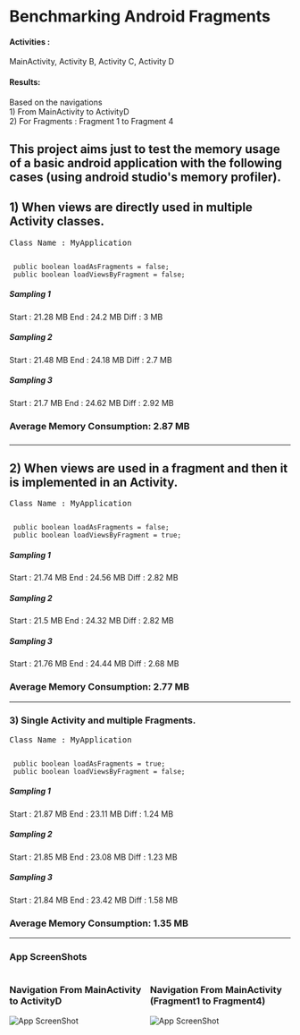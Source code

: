 # Benchmarking Android Fragments

<h4>Activities :</h4> MainActivity, Activity B, Activity C, Activity D
<h4>Results:</h4><p>Based on the navigations<br/>1) From MainActivity to ActivityD <br/>2) For Fragments : Fragment 1 to Fragment 4</p> 

<h2>This project aims just to test the memory usage of a basic android application with the following cases (using android studio's memory profiler).</h2>

<h2>1) When views are directly used in multiple Activity classes.</h2>
<pre>Class Name : MyApplication</pre>
<code>
 public boolean loadAsFragments = false;
 public boolean loadViewsByFragment = false;</code>
<h5>Sampling 1</h5>
Start : 21.28 MB
End : 24.2 MB
Diff : 3 MB
<h5>Sampling 2</h5>
Start : 21.48 MB
End : 24.18 MB
Diff : 2.7 MB
<h5>Sampling 3</h5>
Start : 21.7 MB
End : 24.62 MB
Diff : 2.92 MB
<h3>Average Memory Consumption: 2.87 MB<h3>
<hr/>

<h2>2) When views are used in a fragment and then it is implemented in an Activity.</h2>
<pre>Class Name : MyApplication</pre>
<code>
 public boolean loadAsFragments = false;
 public boolean loadViewsByFragment = true;</code>
<h5>Sampling 1</h5>
Start : 21.74 MB
End : 24.56 MB
Diff : 2.82 MB
<h5>Sampling 2</h5>
Start :  21.5 MB
End : 24.32 MB
Diff : 2.82 MB
<h5>Sampling 3</h5>
Start : 21.76 MB
End : 24.44 MB
Diff : 2.68 MB
<h3>Average Memory Consumption: 2.77 MB</h3>
<hr/>
<h3>3) Single Activity and multiple Fragments.</h3>
<pre>Class Name : MyApplication</pre>
<code>
 public boolean loadAsFragments = true;
 public boolean loadViewsByFragment = false;</code>
<h5>Sampling 1</h5>
Start : 21.87 MB
End : 23.11 MB
Diff : 1.24 MB
<h5>Sampling 2</h5>
Start :  21.85 MB
End : 23.08 MB
Diff : 1.23 MB
<h5>Sampling 3</h5>
Start : 21.84 MB
End : 23.42 MB
Diff : 1.58 MB
<h3>Average Memory Consumption: 1.35 MB</h3>

<!-- img src="https://user-images.githubusercontent.com/10140204/29455362-89e8c7a2-842e-11e7-8308-70f6a7b29c4a.jpg" alt="Views used directly in multiple Activity"/>
<img src="https://user-images.githubusercontent.com/10140204/29455371-91eecb68-842e-11e7-8753-6509b7ade701.jpg" alt="Views used in Fragment and which is used in Activity"/>
<img src="https://user-images.githubusercontent.com/10140204/29455384-9bd4fb48-842e-11e7-9757-4b25b1f18522.jpg" alt="Single Activity and muliple Fragments"/>
-->
<hr/>
<div>
<h3>App ScreenShots</h3>
<div style="width: 50%; float:left">
<h3>Navigation From MainActivity to ActivityD</h3>
   <img src="https://user-images.githubusercontent.com/10140204/29663775-77af4aa0-88ea-11e7-9fb6-760a69233dc6.gif" alt="App ScreenShot" />
</div>

<div style="width: 50%; float:right">
<h3>Navigation From MainActivity (Fragment1 to Fragment4)</h3>
  <img src="https://user-images.githubusercontent.com/10140204/29663776-77b3c364-88ea-11e7-8803-7f3658428a74.gif" alt="App ScreenShot" />
</div>
</div>
<!-- h3>App ScreenShots</h3>
<img src="https://user-images.githubusercontent.com/10140204/29663776-77b3c364-88ea-11e7-8803-7f3658428a74.gif" alt="App ScreenShot" height="960px" width="540px" style="height: 960px;width: 540px"/> -->
